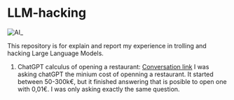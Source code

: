 # LLM-hacking
![AI_](https://github.com/n4s3r/LLM-hacking/assets/145504084/c8124985-5d0c-4d39-a06e-86c75131fb10)

This repository is for explain and report my experience in trolling and hacking Large Language Models.

1. ChatGPT calculus of opening a restaurant: [Conversation link](https://chat.openai.com/share/b171b872-ba24-45d9-82d8-258a1bb5e172)
I was asking chatGPT the minium cost of openning a restaurant. It started between 50-300k€, but it finished answering that is posible to open one with 0,01€. I was only asking exactly the same question.

